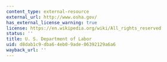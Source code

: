 ```yaml
---
content_type: external-resource
external_url: http://www.osha.gov/
has_external_license_warning: true
license: https://en.wikipedia.org/wiki/All_rights_reserved
status: ''
title: U. S. Department of Labor
uid: d8dab1c9-dba6-4eb0-9ade-06392129a6a6
wayback_url: ''
---
```

